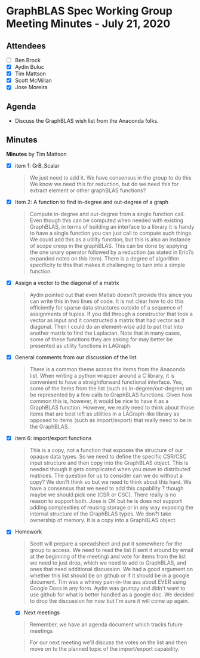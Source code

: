 # GraphBLAS Spec Working Group Meeting Minutes - July 21, 2020

## Attendees
- [ ] Ben Brock
- [X] Aydin Buluc
- [X] Tim Mattson
- [X] Scott McMillan
- [X] Jose Moreira

## Agenda

- Discuss the GraphBLAS wish list from the Anaconda folks.

## Minutes

**Minutes** by Tim Mattson

- [X] item 1:  GrB_Scalar
   >  We just need to add it.  We have consensus in the group to do this  We know we need this for reduction, but do we need this for extract element or other graphBLAS functions?  
       
- [X] Item 2: A function to find in-degree and out-degree of a graph
  > Compute in-degree and out-degree from a single function call.   Even though this can be computed when needed with existing GraphBLAS, in terms of building an interface to a library it is handy to have a single function you can just call to compute such things.  We could add this as a utility function, but this is also an instance of scope creep in the graphBLAS.    This can be done by applying the one unary operator followed by a reduction (as stated in Eric?s expanded notes on this item).   There is a degree of algorithm specificity to this that makes it challenging to turn into a simple function.

- [X] Assign a vector to the diagonal of a matrix
   >  Aydin pointed out that even Matlab doesn?t provide this since you can write this in two lines of code.  It is not clear how to do this efficiently for sparse data structures outside of a sequence of assignments of tuples.   If you did through a constructor that took a vector as input and it constructed a matrix that had vector as it diagonal.  Then I could do an element-wise add to put that into another matrix to find the Laplacian.    Note that in many cases, some of these functions they are asking for may better be presented as utility functions in LAGraph.

- [X] General comments from our discussion of the list

   > There is a common theme across the items from the Anaconda list.  When writing a python wrapper around a C library, it is convenient to have a straightforward functional interface.   Yes, some of the items from the list (such as in-degree/out-degree) an be represented by a few calls to GraphBLAS functions.  Given how common this is, however, it would be nice to have it as a GraphBLAS function.  However, we really need to think about those items that are best left as utilities in a LAGraph-like library as opposed to items (such as import/export) that really need to be in the GraphBLAS.
   

- [X] item 6: import/export functions

   > This is a copy, not a function that exposes the structure of our opaque data types.   So we need to define the specific CSR/CSC input structure and then copy into the GraphBLAS object.    This is needed though it gets complicated when you move to distributed matrices.  The question for us to consider can we do without a copy?  We don?t think so but we need to think about this hard.   We have a consensus that we need to add this capability ? though maybe we should pick one (CSR or CSC).  There really is no reason to support both.  Jose is OK but he is does not support adding complexities of reusing storage or in any way exposing the internal structure of the GraphBLAS types.   We don?t take ownership of memory.  It is a copy into a GraphBLAS object.  
   
 - [X] Homework
   
   > Scott will prepare a spreadsheet and put it somewhere for the group to access.  We need to read the list (I sent it around by email at the beginning of the meeting) and vote for items from the list we need to just drop, which we need to add to GraphBLAS, and ones that need additional discussion.  We had a good argument on whether this list should be on github or if it should be in a google document.   Tim was a whiney pain-in-the ass about EVER using Google Docs in any form.  Aydin was grumpy and didn't want to use github for what is better handled as a google doc.  We decided to drop the discussion for now but I'm sure it will come up again.
   
    - [X] Next meetings
    
     > Remember, we have an agenda document which tracks future meetings
     
     >  For our next meeting we'll discuss the votes on the list and then move on to the planned topic of the import/export capability.
   
